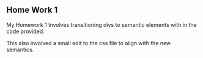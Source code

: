 ## Home Work 1

My Homework 1 Involves transitioning divs to semantic elements with in the code provided.

This also involved a small edit to the css file to align with the new semantics.